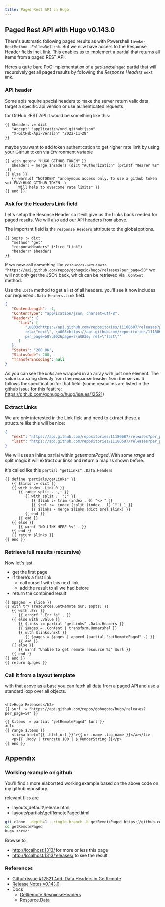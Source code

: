 ```yaml
---
title: Paged Rest API in Hugo
---
```


## Paged Rest API with Hugo v0.143.0

There's automatic following paged results as with Powershell `Invoke-RestMethod -FollowRelLink`. But we now have access
to the Response Header fields incl. link. This enables us to implement a partial that returns all items from a paged
REST API.

Heres a quite bare PoC implementation of a `getRemotePaged` partial that will recursively get all paged results by
following the _Response Headers_ `next` link.

### API header

Some apis require special headers to make the server return valid data, target a specific api version or use
authenticated requests

for GitHub REST API it would be something like this:

```go-html-template
{{ $headers := dict
   "Accept" "application/vnd.github+json"
   "X-GitHub-Api-Version" "2022-11-28"
}}
```

maybe you want to add token authentication to get higher rate limit by using your GitHub token via Environment variable

```go-html-template
{{ with getenv "HUGO_GITHUB_TOKEN" }}
   $headers = merge $headers (dict "Authorization" (printf "Bearer %s" .))
{{ else }}
   {{ warnidf "NOTOKEN" "anonymous access only. To use a github token set ENV:HUGO_GITHUB_TOKEN. \
      Will help to overcome rate limits" }}
{{ end }}
```

### Ask for the Headers Link field

Let's setup the Resonse Header so it will give us the Links back needed for paged results. We will also add our API
headers from above.

The important field is the `response Headers` attribute to the global options.

```go-html-template
{{ $opts := dict
   "method" "get"
   "responseHeaders" (slice "Link")
   "headers" $headers
}}
```

If we now call something like `resources.GetRemote "https://api.github.com/repos/gohugoio/hugo/releases?per_page=50"` we
will not only get the JSON back, which can be retrieved via `.Content` method.

Use the `.Data` method to get a list of all headers. you'll see it now includes our requested `.Data.Headers.Link`
field.

```json
{
   "ContentLength": -1,
   "ContentType": "application/json; charset=utf-8",
   "Headers": {
      "Link": [
         "\u003chttps://api.github.com/repositories/11180687/releases?per_page=50\u0026page=2\u003e; \
         rel=\"next\", \u003chttps://api.github.com/repositories/11180687/releases? \
         per_page=50\u0026page=7\u003e; rel=\"last\""
      ]
   },
   "Status": "200 OK",
   "StatusCode": 200,
   "TransferEncoding": null
}
```

As you can see the _links_ are wrapped in an array with just one element. The value is a string directly from the
response header from the server. It follows the specification for that field. (some resources are listed in the github
issue for this feature: https://github.com/gohugoio/hugo/issues/12521)

### Extract Links

We are only interested in the Link field and need to extract these. a structure like this will be nice:

```JSON
{
   "next": "https://api.github.com/repositories/11180687/releases?per_page=50&page=2",
   "last": "https://api.github.com/repositories/11180687/releases?per_page=50&page=7"
}
```

We will use an inline partial within _getremotePaged_. With some _range_ and split magic it will extract our links and
return a map as shown before.

it's called like this `partial "getLinks" .Data.Headers`

```go-html-template
{{ define "partials/getLinks" }}
   {{ $links := dict }}
   {{ with index .Link 0 }}
      {{ range split . "," }}
         {{ with split .  ";" }}
            {{ $link := trim (index . 0) "<> " }}
            {{ $rel :=  index (split (index . 1) `"`) 1 }}
            {{ $links = merge $links (dict $rel $link) }}
         {{ end }}
      {{ end }}
   {{ else }}
      {{ warnf "NO LINK HERE %v" . }}
   {{ end }}
   {{ return $links }}
{{ end }}
```

### Retrieve full results (recursive)

Now let's just

- get the first page
- if there's a first link
   - call ourself with this next link
   - add the result to all we had before
- return the combined result

```go-html-template
{{ $pages := slice }}
{{ with try (resources.GetRemote $url $opts) }}
   {{ with .Err }}
      {{ errorf ".Err %s" . }}
   {{ else with .Value }}
      {{ $links := partial "getLinks" .Data.Headers }}
      {{ $pages = .Content | transform.Unmarshal }}
      {{ with $links.next }}
         {{ $pages = $pages | append (partial "getRemotePaged" .) }}
      {{ end }}
   {{ else }}
      {{ warnf "Unable to get remote resource %q" $url }}
   {{ end }}
{{ end }}
{{ return $pages }}
```

### Call it from a layout template

with that above as a base you can fetch all data from a paged API and use a standard loop over all objects.

```go-html-template

<h2>Hugo Releases</h2>
{{ $url := "https://api.github.com/repos/gohugoio/hugo/releases?per_page=50" }}

{{ $items := partial "getRemotePaged" $url }}
<ul>
{{ range $items }}
   <li><a href="{{ .html_url }}">{{ or .name .tag_name }}</a></li>
   <p>{{ .body | truncate 100 | $.RenderString }}</p>
{{ end }}
```

## Appendix

### Working example on github

You'll find a more elaborated working example based on the above code on my github repository.

relevant files are

- layouts_default\release.html
- layouts\partials\getRemotePaged.html

```bash
git clone --depth=1 --single-branch -b getRemotePaged https://github.com/irkode/hugo-forum getRemotePaged
cd getRemotePaged
hugo server
```

Browse to

- [http://localhost:1313/](http://localhost:1313/) for more or less this page
- [http://localhost:1313/releases/](http://localhost:1313/releases) to see the result

### References

- [Github issue #12521 Add .Data.Headers in GetRemote](https://github.com/gohugoio/hugo/issues/12521)
- [Release Notes v0.143.0](https://github.com/gohugoio/hugo/releases/tag/v0.143.0)
- Docs
   - [GetRemote ResponseHeaders](https://gohugo.io/functions/resources/getremote/#responseheaders)
   - [Resource.Data](https://gohugo.io/methods/resource/data/)
